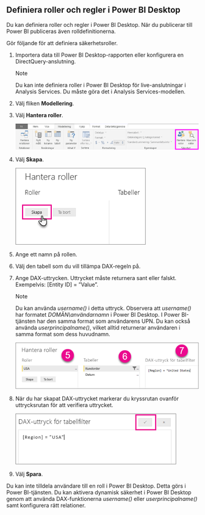 ## <a name="define-roles-and-rules-within-power-bi-desktop"></a>Definiera roller och regler i Power BI Desktop
Du kan definiera roller och regler i Power BI Desktop. När du publicerar till Power BI publiceras även rolldefinitionerna.

Gör följande för att definiera säkerhetsroller.

1. Importera data till Power BI Desktop-rapporten eller konfigurera en DirectQuery-anslutning.
   
   > [!NOTE]
   > Du kan inte definiera roller i Power BI Desktop för live-anslutningar i Analysis Services. Du måste göra det i Analysis Services-modellen.
   > 
   > 
2. Välj fliken **Modellering**.
3. Välj **Hantera roller**.
   
   ![](./media/rls-desktop-define-roles/powerbi-desktop-security.png)
4. Välj **Skapa**.
   
   ![](./media/rls-desktop-define-roles/powerbi-desktop-security-create-role.png)
5. Ange ett namn på rollen. 
6. Välj den tabell som du vill tillämpa DAX-regeln på.
7. Ange DAX-uttrycken. Uttrycket måste returnera sant eller falskt. Exempelvis: [Entity ID] = ”Value”.
   
   > [!NOTE]
   > Du kan använda *username()* i detta uttryck. Observera att *username()* har formatet *DOMÄN\användarnamn* i Power BI Desktop. I Power BI-tjänsten har den samma format som användarens UPN. Du kan också använda *userprincipalname()*, vilket alltid returnerar användaren i samma format som dess huvudnamn.
   > 
   > 
   
   ![](./media/rls-desktop-define-roles/powerbi-desktop-security-create-rule.png)
8. När du har skapat DAX-uttrycket markerar du kryssrutan ovanför uttrycksrutan för att verifiera uttrycket.
   
   ![](./media/rls-desktop-define-roles/powerbi-desktop-security-validate-dax.png)
9. Välj **Spara**.

Du kan inte tilldela användare till en roll i Power BI Desktop. Detta görs i Power BI-tjänsten. Du kan aktivera dynamisk säkerhet i Power BI Desktop genom att använda DAX-funktionerna *username()* eller *userprincipalname()* samt konfigurera rätt relationer.

